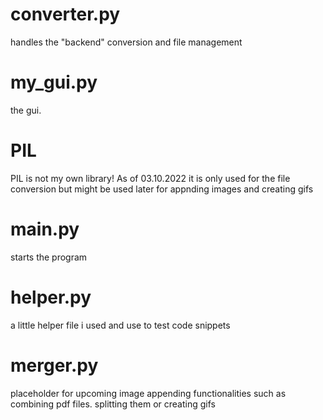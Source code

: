 # converter.py
handles the "backend" conversion and file management

# my_gui.py
the gui.

# PIL
PIL is not my own library! As of 03.10.2022 it is only used for the file conversion but might be used later for appnding images and creating gifs

# main.py
starts the program

# helper.py
a little helper file i used and use to test code snippets

# merger.py
placeholder for upcoming image appending functionalities such as combining pdf files. splitting them or creating gifs



